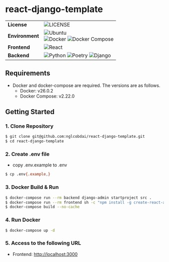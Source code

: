 # react-django-template

|                 |                                                                                                                                                                                                                                                                                                      |
| --------------- | ---------------------------------------------------------------------------------------------------------------------------------------------------------------------------------------------------------------------------------------------------------------------------------------------------- |
| **License**     | ![LICENSE](https://img.shields.io/badge/license-MIT-blue.svg?style=flat)                                                                                                                                                                                                                             |
| **Environment** | ![Ubuntu](https://img.shields.io/badge/-Ubuntu_22.04_LTS-fad9c1.svg?logo=ubuntu&style=flat) <br> ![Docker](https://img.shields.io/badge/-Docker_v26.0.2-0055a4.svg?logo=docker&style=flat) ![Docker Compose](https://img.shields.io/badge/-Docker_Compose_v2.22.0-0055a4.svg?logo=docker&style=flat) |
| **Frontend**    | ![React](https://img.shields.io/badge/-React-61DAFB.svg?logo=react&style=flat)                                                                                                                                                                                                                       |
| **Backend**     | ![Python](https://img.shields.io/badge/-Python_3.10-F9DC3E.svg?logo=python&style=flat) ![Poetry](https://img.shields.io/badge/-Poetry-2c2d72.svg?logo=python&style=flat) ![Django](https://img.shields.io/badge/-Django-092E20.svg?logo=django&style=flat)                                           |

## Requirements

- Docker and docker-compose are required. The versions are as follows.
  - Docker: v26.0.2
  - Docker Compose: v2.22.0

## Getting Started

### 1. Clone Repository

```sh
$ git clone git@github.com:nglcobdai/react-django-template.git
$ cd react-django-template
```

### 2. Create .env file

- copy .env.example to .env

```sh
$ cp .env{.example,}
```

### 3. Docker Build & Run

```sh
$ docker-compose run --rm backend django-admin startproject src .
$ docker-compose run --rm frontend sh -c "npm install -g create-react-app && create-react-app frontend"
$ docker-compose build --no-cache
```

### 4. Run Docker

```sh
$ docker-compose up -d
```

### 5. Access to the following URL

- Frontend: [http://localhost:3000](http://localhost:3000)
